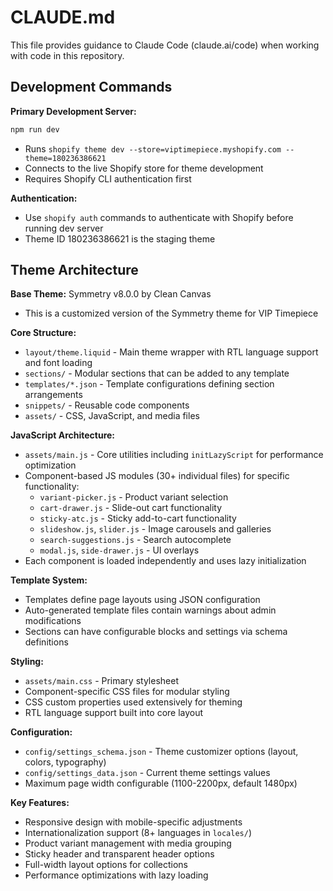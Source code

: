 # CLAUDE.md

This file provides guidance to Claude Code (claude.ai/code) when working with code in this repository.

## Development Commands

**Primary Development Server:**
```bash
npm run dev
```
- Runs `shopify theme dev --store=viptimepiece.myshopify.com --theme=180236386621`
- Connects to the live Shopify store for theme development
- Requires Shopify CLI authentication first

**Authentication:**
- Use `shopify auth` commands to authenticate with Shopify before running dev server
- Theme ID 180236386621 is the staging theme

## Theme Architecture

**Base Theme:** Symmetry v8.0.0 by Clean Canvas
- This is a customized version of the Symmetry theme for VIP Timepiece

**Core Structure:**
- `layout/theme.liquid` - Main theme wrapper with RTL language support and font loading
- `sections/` - Modular sections that can be added to any template
- `templates/*.json` - Template configurations defining section arrangements
- `snippets/` - Reusable code components
- `assets/` - CSS, JavaScript, and media files

**JavaScript Architecture:**
- `assets/main.js` - Core utilities including `initLazyScript` for performance optimization
- Component-based JS modules (30+ individual files) for specific functionality:
  - `variant-picker.js` - Product variant selection
  - `cart-drawer.js` - Slide-out cart functionality
  - `sticky-atc.js` - Sticky add-to-cart functionality
  - `slideshow.js`, `slider.js` - Image carousels and galleries
  - `search-suggestions.js` - Search autocomplete
  - `modal.js`, `side-drawer.js` - UI overlays
- Each component is loaded independently and uses lazy initialization

**Template System:**
- Templates define page layouts using JSON configuration
- Auto-generated template files contain warnings about admin modifications
- Sections can have configurable blocks and settings via schema definitions

**Styling:**
- `assets/main.css` - Primary stylesheet
- Component-specific CSS files for modular styling
- CSS custom properties used extensively for theming
- RTL language support built into core layout

**Configuration:**
- `config/settings_schema.json` - Theme customizer options (layout, colors, typography)
- `config/settings_data.json` - Current theme settings values
- Maximum page width configurable (1100-2200px, default 1480px)

**Key Features:**
- Responsive design with mobile-specific adjustments
- Internationalization support (8+ languages in `locales/`)
- Product variant management with media grouping
- Sticky header and transparent header options
- Full-width layout options for collections
- Performance optimizations with lazy loading